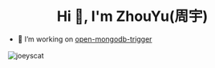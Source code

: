<h1 align="center">Hi 👋, I'm ZhouYu(周宇)</h1>


- 🌱 I’m working on [open-mongodb-trigger](https://github.com/Joeyscat/open-mongodb-trigger)



<p>&nbsp;<img align="center" src="https://github-readme-stats.vercel.app/api?username=joeyscat&show_icons=true&locale=en" alt="joeyscat" /></p>

